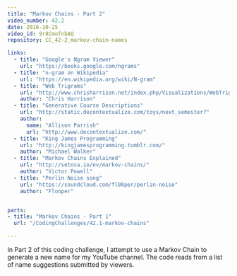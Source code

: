```yaml
---
title: "Markov Chains - Part 2"
video_number: 42.2
date: 2016-10-25
video_id: 9r8CmofnbAQ
repository: CC_42-2_markov-chain-names

links:
  - title: "Google's Ngram Viewer"  
    url: "https://books.google.com/ngrams"
  - title: "n-gram on Wikipedia"  
    url: "https://en.wikipedia.org/wiki/N-gram"
  - title: "Web Trigrams"  
    url: "http://www.chrisharrison.net/index.php/Visualizations/WebTrigrams"
    author: "Chris Harrison"
  - title: "Generative Course Descriptions"  
    url: "http://static.decontextualize.com/toys/next_semester?"
    author: 
      name: "Allison Parrish"
      url: "http://www.decontextualize.com/" 
  - title: "King James Programming"  
    url: "http://kingjamesprogramming.tumblr.com/"
    author: "Michael Walker"
  - title: "Markov Chains Explained"  
    url: "http://setosa.io/ev/markov-chains/"
    author: "Victor Powell"
  - title: "Perlin Noise song"  
    url: "https://soundcloud.com/fl00per/perlin-noise"
    author: "Flooper"


parts:
- title: "Markov Chains - Part 1"
  url: "/CodingChallenges/42.1-markov-chains"

---
```


In Part 2 of this coding challenge, I attempt to use a Markov Chain to generate a new name for my YouTube channel. The code reads from a list of name suggestions  submitted by viewers.
